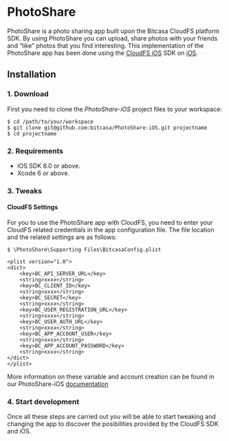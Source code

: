 # PhotoShare

PhotoShare is a photo sharing app built upon the Bitcasa CloudFS platform SDK. By using PhotoShare you can upload, share photos with your friends and “like” photos that you find interesting. 
This implementation of the PhotoShare app has been done using the [CloudFS iOS](https://github.com/bitcasa/CloudFS-iOS) SDK on [iOS](http://developer.apple.com). 



## Installation

### 1. Download
First you need to clone the *PhotoShare-iOS* project files to your workspace:

    $ cd /path/to/your/workspace
    $ git clone git@github.com:bitcasa/PhotoShare-iOS.git projectname  
    $ cd projectname

### 2. Requirements
* iOS SDK 8.0 or above.
* Xcode 6 or above.

### 3. Tweaks
#### CloudFS Settings
For you to use the PhotoShare app with CloudFS, you need to enter your CloudFS related credentials in the app configuration file. The file location and the related settings are as follows:

    $ \PhotoShare\Supporting Files\BitcasaConfig.plist

```   
<plist version="1.0">
<dict>
    <key>BC_API_SERVER_URL</key>
    <string>xxxx</string>
    <key>BC_CLIENT_ID</key>
    <string>xxxx</string>
    <key>BC_SECRET</key>
    <string>xxxx</string>
    <key>BC_USER_REGISTRATION_URL</key>
    <string>xxxx</string>
    <key>BC_USER_AUTH_URL</key>
    <string>xxxx</string>
    <key>BC_APP_ACCOUNT_USER</key>
    <string>xxxx</string>
    <key>BC_APP_ACCOUNT_PASSWORD</key>
    <string>xxxx</string>
</dict>
</plist>
```

More information on these variable and account creation can be found in our PhotoShare-iOS [documentation](#)

### 4. Start development
Once all these steps are carried out you will be able to start tweaking and changing the app to discover the posibilities provided by the CloudFS SDK and iOS.


